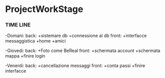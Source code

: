 # ProjectWorkStage
### TIME LINE ###

-Domani:
  back:
    +sistemare db
    +connessione al db
  front:
    +interfacce messaggistica
    +home
    +amici


-Giovedi:
  back:
    +Foto come BeReal
  front:
    +schermata account
    +schermata mappa
    +finire login


-Venerdi:
  back:
    +cancellazione messaggi
  front:
    +conta passi
    +finire interfacce
